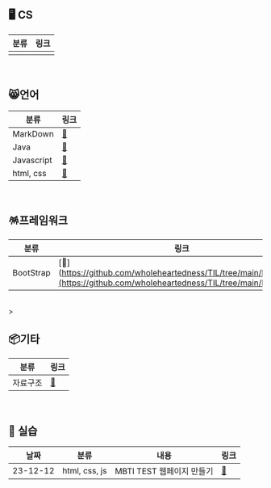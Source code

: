 ## 🖥️ CS

| 분류    |링크|
|---|---|
|  ||
<br>

## 😸언어

| 분류         | 링크                                                                 |
|------------|--------------------------------------------------------------------|
 | MarkDown    | [🔗](https://github.com/wholeheartedness/TIL/tree/main/Markdown)   |
| Java       | [🔗](https://github.com/wholeheartedness/TIL/tree/main/Java)       |
| Javascript  | [🔗](https://github.com/wholeheartedness/TIL/tree/main/JavaScript) |
| html, css  | [🔗](https://github.com/wholeheartedness/TIL/tree/main/html_css)                                                             |
<br>

## 🪅프레임워크

| 분류         | 링크                                                                 |
|------------|--------------------------------------------------------------------|
| BootStrap    | [🔗](https://github.com/wholeheartedness/TIL/tree/main/Markdown](https://github.com/wholeheartedness/TIL/tree/main/BootStrap)   |

<br>
>

## 📦기타
| 분류   | 링크     |
|------|--------|
| 자료구조 | [🔗](https://github.com/wholeheartedness/TIL/tree/main/Data_Structure) |

<br>

## 🎨 실습

| 날짜       | 분류            |내용| 링크                                                                         |
|----------|---------------|----|----------------------------------------------------------------------------|
| 23-12-12 | html, css, js |MBTI TEST 웹페이지 만들기| [🔗](https://github.com/wholeheartedness/TIL/tree/main/Training/MBTI_Test) |
